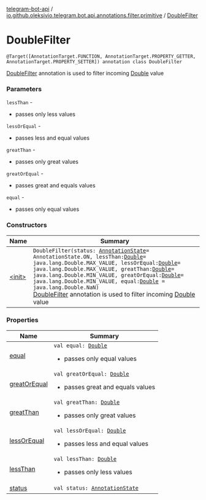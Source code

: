 [telegram-bot-api](../../index.md) / [io.github.oleksivio.telegram.bot.api.annotations.filter.primitive](../index.md) / [DoubleFilter](./index.md)

# DoubleFilter

`@Target([AnnotationTarget.FUNCTION, AnnotationTarget.PROPERTY_GETTER, AnnotationTarget.PROPERTY_SETTER]) annotation class DoubleFilter`

[DoubleFilter](./index.md) annotation is used to filter incoming [Double](https://kotlinlang.org/api/latest/jvm/stdlib/kotlin/-double/index.html) value

### Parameters

`lessThan` -
* passes only less values

`lessOrEqual` -
* passes  less and equal values

`greatThan` -
* passes only great values

`greatOrEqual` -
* passes great and equals values

`equal` -
* passes only equal values

### Constructors

| Name | Summary |
|---|---|
| [&lt;init&gt;](-init-.md) | `DoubleFilter(status: `[`AnnotationState`](../../io.github.oleksivio.telegram.bot.api.model.annotation/-annotation-state/index.md)` = AnnotationState.ON, lessThan: `[`Double`](https://kotlinlang.org/api/latest/jvm/stdlib/kotlin/-double/index.html)` = java.lang.Double.MAX_VALUE, lessOrEqual: `[`Double`](https://kotlinlang.org/api/latest/jvm/stdlib/kotlin/-double/index.html)` = java.lang.Double.MAX_VALUE, greatThan: `[`Double`](https://kotlinlang.org/api/latest/jvm/stdlib/kotlin/-double/index.html)` = java.lang.Double.MIN_VALUE, greatOrEqual: `[`Double`](https://kotlinlang.org/api/latest/jvm/stdlib/kotlin/-double/index.html)` = java.lang.Double.MIN_VALUE, equal: `[`Double`](https://kotlinlang.org/api/latest/jvm/stdlib/kotlin/-double/index.html)` = java.lang.Double.NaN)`<br>[DoubleFilter](./index.md) annotation is used to filter incoming [Double](https://kotlinlang.org/api/latest/jvm/stdlib/kotlin/-double/index.html) value |

### Properties

| Name | Summary |
|---|---|
| [equal](equal.md) | `val equal: `[`Double`](https://kotlinlang.org/api/latest/jvm/stdlib/kotlin/-double/index.html)<ul><li>passes only equal values</li></ul> |
| [greatOrEqual](great-or-equal.md) | `val greatOrEqual: `[`Double`](https://kotlinlang.org/api/latest/jvm/stdlib/kotlin/-double/index.html)<ul><li>passes great and equals values</li></ul> |
| [greatThan](great-than.md) | `val greatThan: `[`Double`](https://kotlinlang.org/api/latest/jvm/stdlib/kotlin/-double/index.html)<ul><li>passes only great values</li></ul> |
| [lessOrEqual](less-or-equal.md) | `val lessOrEqual: `[`Double`](https://kotlinlang.org/api/latest/jvm/stdlib/kotlin/-double/index.html)<ul><li>passes  less and equal values</li></ul> |
| [lessThan](less-than.md) | `val lessThan: `[`Double`](https://kotlinlang.org/api/latest/jvm/stdlib/kotlin/-double/index.html)<ul><li>passes only less values</li></ul> |
| [status](status.md) | `val status: `[`AnnotationState`](../../io.github.oleksivio.telegram.bot.api.model.annotation/-annotation-state/index.md) |
